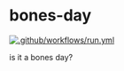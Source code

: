 # bones-day

[![.github/workflows/run.yml](https://github.com/rssnyder/bones-day/actions/workflows/run.yml/badge.svg)](https://github.com/rssnyder/bones-day/actions/workflows/run.yml)

is it a bones day?
